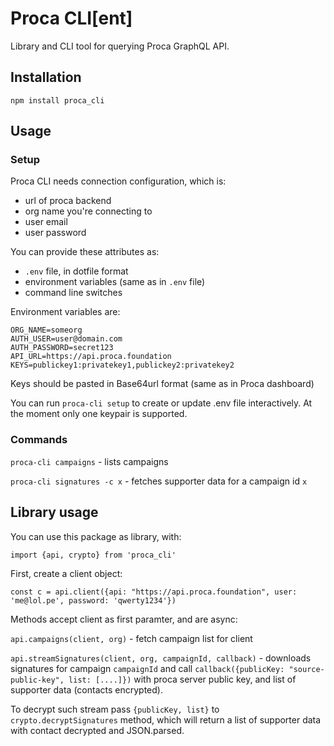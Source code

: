 # Proca CLI[ent]

Library and CLI tool for querying Proca GraphQL API.

## Installation 

`npm install proca_cli`

## Usage 
### Setup

Proca CLI needs connection configuration, which is:
- url of proca backend
- org name you're connecting to
- user email
- user password

You can provide these attributes as:
- `.env` file, in dotfile format
- environment variables (same as in `.env` file)
- command line switches

Environment variables are:
```
ORG_NAME=someorg
AUTH_USER=user@domain.com
AUTH_PASSWORD=secret123
API_URL=https://api.proca.foundation
KEYS=publickey1:privatekey1,publickey2:privatekey2
```

Keys should be pasted in Base64url format (same as in Proca dashboard)

You can run `proca-cli setup` to create or update .env file interactively. At the moment only one keypair is supported.

### Commands

`proca-cli campaigns` - lists campaigns

`proca-cli signatures -c x` - fetches supporter data for a campaign id `x`


## Library usage

You can use this package as library, with:
```
import {api, crypto} from 'proca_cli'
```

First, create a client object: 

```
const c = api.client({api: "https://api.proca.foundation", user: 'me@lol.pe', password: 'qwerty1234'})
```

Methods accept client as first paramter, and are async:

`api.campaigns(client, org)` - fetch campaign list for client

`api.streamSignatures(client, org, campaignId, callback)` - downloads signatures for campaign `campaignId` and call `callback({publicKey: "source-public-key", list: [....]})` with proca server public key, and list of supporter data (contacts encrypted). 

To decrypt such stream pass `{publicKey, list}` to `crypto.decryptSignatures` method, which will return a list of supporter data with contact decrypted and JSON.parsed.
